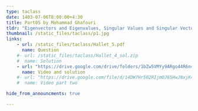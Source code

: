 ```yaml
---
type: taclass
date: 1403-07-06T8:00:00+4:30
title: Part05 by Mohammad Ghafouri
tldr: "Eigenvectors and Eigenvalues, Singular Values and Singular Vectors, Symmetric Matrices and Quadratic Forms, Diagonalization, Matrix Factorization, SVD"
thumbnail: /static_files/taclass/p1.jpg
links: 
    - url: /static_files/taclass/Hallet_5.pdf
      name: Question
    #- url: /static_files/taclass/Hallet_4_sol.zip
    #  name: Solution  
    - url: "https://drive.google.com/drive/folders/1bZw5VMYy9ARgo44R6n4fh5wRfg72Kxik?usp=sharing"
      name: Video and solution
    #- url: "https://drive.google.com/file/d/14DW7Hr502RIjmOJ65HwJNxjK4OLSKdRU/view?usp=sharing"
    #  name: Video part two

hide_from_announcments: true

---
```

